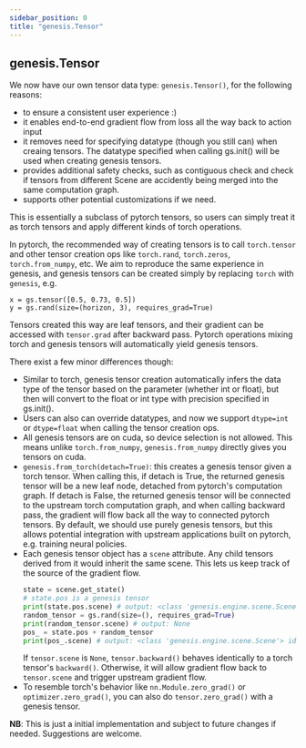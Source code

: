 ```yaml
---
sidebar_position: 0
title: "genesis.Tensor"
---
```


## genesis.Tensor
We now have our own tensor data type: `genesis.Tensor()`, for the following reasons:
- to ensure a consistent user experience :)
- it enables end-to-end gradient flow from loss all the way back to action input
- it removes need for specifying datatype (though you still can) when creaing tensors. The datatype specified when calling gs.init() will be used when creating genesis tensors.
- provides additional safety checks, such as contiguous check and check if tensors from different Scene are accidently being merged into the same computation graph.
- supports other potential customizations if we need.

This is essentially a subclass of pytorch tensors, so users can simply treat it as torch tensors and apply different kinds of torch operations.

In pytorch, the recommended way of creating tensors is to call `torch.tensor` and other tensor creation ops like `torch.rand`, `torch.zeros`, `torch.from_numpy`, etc. We aim to reproduce the same experience in genesis, and genesis tensors can be created simply by replacing `torch` with `genesis`, e.g.
```
x = gs.tensor([0.5, 0.73, 0.5])
y = gs.rand(size=(horizon, 3), requires_grad=True)
```
Tensors created this way are leaf tensors, and their gradient can be accessed with `tensor.grad` after backward pass. Pytorch operations mixing torch and genesis tensors will automatically yield genesis tensors.

There exist a few minor differences though:
- Similar to torch, genesis tensor creation automatically infers the data type of the tensor based on the parameter (whether int or float), but then will convert to the float or int type with precision specified in gs.init().
- Users can also can override datatypes, and now we support `dtype=int` or `dtype=float` when calling the tensor creation ops.
- All genesis tensors are on cuda, so device selection is not allowed. This means unlike `torch.from_numpy`, `genesis.from_numpy` directly gives you tensors on cuda.
- `genesis.from_torch(detach=True)`: this creates a genesis tensor given a torch tensor. When calling this, if detach is True, the returned genesis tensor will be a new leaf node, detached from pytorch's computation graph. If detach is False, the returned genesis tensor will be connected to the upstream torch computation graph, and when calling backward pass, the gradient will flow back all the way to connected pytorch tensors. By default, we should use purely genesis tensors, but this allows potential integration with upstream applications built on pytorch, e.g. training neural policies.
- Each genesis tensor object has a `scene` attribute. Any child tensors derived from it would inherit the same scene. This lets us keep track of the source of the gradient flow.
    ```python
    state = scene.get_state()
    # state.pos is a genesis tensor
    print(state.pos.scene) # output: <class 'genesis.engine.scene.Scene'> id: 'e1a95be2-0947-4dcb-ad02-47b8541df0a0'
    random_tensor = gs.rand(size=(), requires_grad=True)
    print(random_tensor.scene) # output: None
    pos_ = state.pos + random_tensor
    print(pos_.scene) # output: <class 'genesis.engine.scene.Scene'> id: 'e1a95be2-0947-4dcb-ad02-47b8541df0a0'
    ```
    If `tensor.scene` is `None`, `tensor.backward()` behaves identically to a torch tensor's `backward()`. Otherwise, it will allow gradient flow back to `tensor.scene` and trigger upstream gradient flow.
- To resemble torch's behavior like `nn.Module.zero_grad()` or `optimizer.zero_grad()`, you can also do `tensor.zero_grad()` with a genesis tensor.

**NB**: This is just a initial implementation and subject to future changes if needed. Suggestions are welcome.

